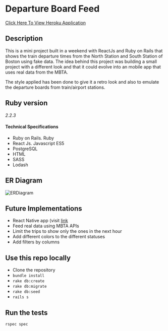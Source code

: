 # Departure Board Feed

[Click Here To View Heroku Application](https://arcane-reaches-51102.herokuapp.com/)

## Description
This is a mini project built in a weekend with ReactJs and Ruby on Rails that shows the train departure times from the North Station and South Station of Boston using fake data. The idea behind this project was building a small project with a different look and that it could evolve into an mobile app that uses real data from the MBTA.

The style applied has been done to give it a retro look and also to emulate the departure boards from train/airport stations.

## Ruby version
*2.2.3*

#### Technical Specifications
- Ruby on Rails. Ruby
- React Js. Javascript ES5
- PostgreSQL
- HTML
- SASS
- Lodash

## ER Diagram
![ERDiagram](http://i.imgur.com/LE2LeQy.png)

## Future Implementations
*  React Native app (visit [link](https://github.com/ledes/retro-MBTA)
*  Feed real data using MBTA APIs
*  Limit the trips to show only the ones in the next hour
*  Add different colors to the different statuses
*  Add filters by columns

## Use this repo locally
* Clone the repository
* `bundle install`
* `rake db:create`
* `rake db:migrate`
* `rake db:seed`
* `rails s`

## Run the tests
`rspec spec`
